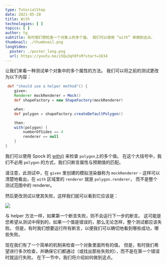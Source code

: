 ```yaml
---
type: TutorialStep
date: 2021-05-20
title: With
technologies: [ ]
topics: [ ]
author: tg
subtitle: 有时我们想检查一个对象上的多个值。 我们可以使用 “with” 来做到这点。
thumbnail: ./thumbnail.png
longVideo:
  poster: ./poster_long.png
  url: https://youtu.be/i5Qu3qYOfsM?start=1834
---
```


让我们来看一种测试单个对象中的多个属性的方法。 我们可以将之前的测试更改为以下内容：

```groovy
 def "should use a helper method"() {
    given:
    Renderer mockRenderer = Mock()
    def shapeFactory = new ShapeFactory(mockRenderer)

    when:
    def polygon = shapeFactory.createDefaultPolygon()

    then:
    with(polygon) {
        numberOfSides == 4
        renderer == null
    }
}
```
我们可以使用 Spock 的 [with()](https://spockframework.org/spock/docs/2.0/all_in_one.html#_using_with_for_expectations) 来检查 `polygon`上的多个值。 在这个大括号中，我们不必用 `polygon` 的方式，我们只断言属性与预期值的匹配。

请注意，此测试中，在 `given` 里创建的模拟渲染器称为 `mockRenderer` - 这样可以清楚地看出，在 `with` 区域里的 `renderer` 就是 `polygon.renderer`， 而不是整个测试范围中的 renderer。

然后更改测试以使其失败，这样我们就可以看到它应该是：

![](./24.png)

与 helper 方法一样，如果第一个断言失败，则不会运行下一步的断言。 这可能是您希望从测试中得到的，如果一个值是错误的，那么无论怎样，整个测试都应该失败。 但是，有时我们想要运行所有断言，以便我们可以确切地看到哪些成功，哪些失败。

现在我们有了一个简单的机制来检查一个对象里面所有的值。 但是，有时我们希望进行多次检查，并确保它们都通过（或找出那些失败的），而不是在第一个错误时就运行失败。 在下一节中，我们将介绍如何做到这点。